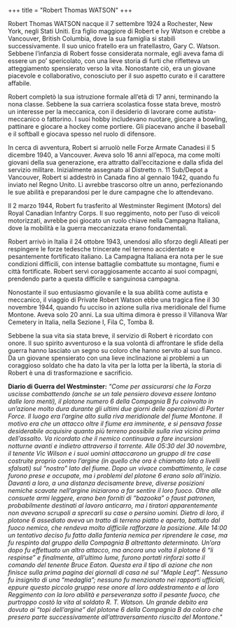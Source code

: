 +++
title = "Robert Thomas WATSON"
+++

Robert Thomas WATSON nacque il 7 settembre 1924 a Rochester, New York, negli Stati Uniti. Era figlio maggiore di Robert e Ivy Watson e crebbe a Vancouver, British Columbia, dove la sua famiglia si stabilì successivamente. Il suo unico fratello era un fratellastro, Gary C. Watson. Sebbene l’infanzia di Robert fosse considerata normale, egli aveva fama di essere un po’ spericolato, con una lieve storia di furti che rifletteva un atteggiamento spensierato verso la vita. Nonostante ciò, era un giovane piacevole e collaborativo, conosciuto per il suo aspetto curato e il carattere affabile.

Robert completò la sua istruzione formale all’età di 17 anni, terminando la nona classe. Sebbene la sua carriera scolastica fosse stata breve, mostrò un interesse per la meccanica, con il desiderio di lavorare come autista-meccanico o fattorino. I suoi hobby includevano nuotare, giocare a bowling, pattinare e giocare a hockey come portiere. Gli piacevano anche il baseball e il softball e giocava spesso nel ruolo di difensore.

In cerca di avventura, Robert si arruolò nelle Forze Armate Canadesi il 5 dicembre 1940, a Vancouver. Aveva solo 16 anni all’epoca, ma come molti giovani della sua generazione, era attratto dall’eccitazione e dalla sfida del servizio militare. Inizialmente assegnato al Distretto n. 11 Sub/Depot a Vancouver, Robert si addestrò in Canada fino al gennaio 1942, quando fu inviato nel Regno Unito. Lì avrebbe trascorso oltre un anno, perfezionando le sue abilità e preparandosi per le dure campagne che lo attendevano.

Il 2 marzo 1944, Robert fu trasferito al Westminster Regiment (Motors) del Royal Canadian Infantry Corps. Il suo reggimento, noto per l’uso di veicoli motorizzati, avrebbe poi giocato un ruolo chiave nella Campagna Italiana, dove la mobilità e la guerra meccanizzata erano fondamentali.

Robert arrivò in Italia il 24 ottobre 1943, unendosi allo sforzo degli Alleati per respingere le forze tedesche trincerate nel terreno accidentato e pesantemente fortificato italiano. La Campagna Italiana era nota per le sue condizioni difficili, con intense battaglie combattute su montagne, fiumi e città fortificate. Robert servì coraggiosamente accanto ai suoi compagni, prendendo parte a questa difficile e sanguinosa campagna.

Nonostante il suo entusiasmo giovanile e la sua abilità come autista e meccanico, il viaggio di Private Robert Watson ebbe una tragica fine il 30 novembre 1944, quando fu ucciso in azione sulla riva meridionale del fiume Montone. 
Aveva solo 20 anni. La sua ultima dimora è presso il Villanova War Cemetery in Italia, nella Sezione I, Fila C, Tomba 8.

Sebbene la sua vita sia stata breve, il servizio di Robert è ricordato con onore. Il suo spirito avventuroso e la sua volontà di affrontare le sfide della guerra hanno lasciato un segno su coloro che hanno servito al suo fianco. Da un giovane spensierato con una lieve inclinazione ai problemi a un coraggioso soldato che ha dato la vita per la lotta per la libertà, la storia di Robert è una di trasformazione e sacrificio.

**Diario di Guerra del Westminster:**
*"Come per assicurarsi che la Forza uscisse combattendo (anche se un tale pensiero doveva essere lontano dalle loro menti), il plotone numero 6 della Compagnia B fu coinvolto in un’azione molto dura durante gli ultimi due giorni delle operazioni di Porter Force. Il luogo era l’argine alto sulla riva meridionale del fiume Montone. Il motivo era che un attacco oltre il fiume era imminente, e si pensava fosse desiderabile acquisire quanto più terreno possibile sulla riva vicina prima dell’assalto. Va ricordato che il nemico continuava a fare incursioni notturne avanti e indietro attraverso il torrente. Alle 05:30 del 30 novembre, il tenente Vic Wilson e i suoi uomini attaccarono un gruppo di tre case costruite proprio contro l’argine (in quello che ora è chiamato lato a livelli sfalsati) sul “nostro” lato del fiume. Dopo un vivace combattimento, le case furono prese e occupate, ma i problemi del plotone 6 erano solo all’inizio. Davanti a loro, a una distanza decisamente breve, diverse posizioni nemiche scavate nell’argine iniziarono a far sentire il loro fuoco. Oltre alle consuete armi leggere, erano ben forniti di “bazooka” o faust patronen, probabilmente destinati al lavoro anticarro, ma i tiratori apparentemente non avevano scrupoli a sprecarli su case o persino uomini. Dietro di loro, il plotone 6 assediato aveva un tratto di terreno piatto e aperto, battuto dal fuoco nemico, che rendeva molto difficile rafforzare la posizione. Alle 14:00 un tentativo deciso fu fatto dalla fanteria nemica per riprendere le case, ma fu respinto dal gruppo della Compagnia B altrettanto determinato. Un’ora dopo fu effettuato un altro attacco, ma ancora una volta il plotone 6 “li respinse” e finalmente, all’ultimo lume, furono portati rinforzi sotto il comando del tenente Bruce Eaton.
Questa era il tipo di azione che non finisce sulla prima pagina dei giornali di casa né sul “Maple Leaf”. Nessuno fu insignito di una “medaglia”; nessuno fu menzionato nei rapporti ufficiali, eppure questo piccolo gruppo rese onore al loro addestramento e al loro Reggimento con la loro abilità e perseveranza sotto il pesante fuoco, che purtroppo costò la vita al soldato R. T. Watson. Un grande debito era dovuto ai “topi dell’argine” del plotone 6 della Compagnia B da coloro che presero parte successivamente all’attraversamento riuscito del Montone."*